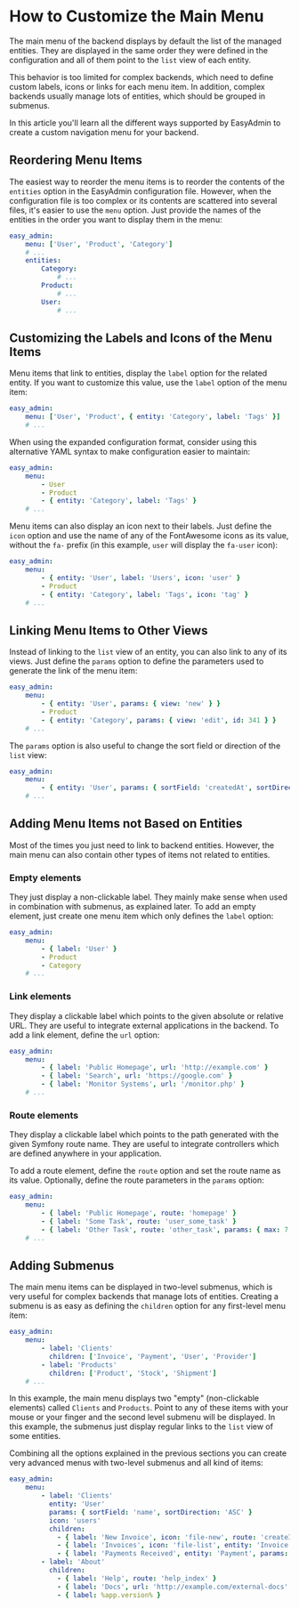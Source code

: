 How to Customize the Main Menu
==============================

The main menu of the backend displays by default the list of the managed
entities. They are displayed in the same order they were defined in the
configuration and all of them point to the `list` view of each entity.

This behavior is too limited for complex backends, which need to define custom
labels, icons or links for each menu item. In addition, complex backends usually
manage lots of entities, which should be grouped in submenus.

In this article you'll learn all the different ways supported by EasyAdmin to
create a custom navigation menu for your backend.

Reordering Menu Items
---------------------

The easiest way to reorder the menu items is to reorder the contents of the
`entities` option in the EasyAdmin configuration file. However, when the
configuration file is too complex or its contents are scattered into several
files, it's easier to use the `menu` option. Just provide the names of the
entities in the order you want to display them in the menu:

```yaml
easy_admin:
    menu: ['User', 'Product', 'Category']
    # ...
    entities:
        Category:
            # ...
        Product:
            # ...
        User:
            # ...
```

Customizing the Labels and Icons of the Menu Items
--------------------------------------------------

Menu items that link to entities, display the `label` option for the related
entity. If you want to customize this value, use the `label` option of the menu
item:

```yaml
easy_admin:
    menu: ['User', 'Product', { entity: 'Category', label: 'Tags' }]
    # ...
```

When using the expanded configuration format, consider using this alternative
YAML syntax to make configuration easier to maintain:

```yaml
easy_admin:
    menu:
        - User
        - Product
        - { entity: 'Category', label: 'Tags' }
    # ...
```

Menu items can also display an icon next to their labels. Just define the `icon`
option and use the name of any of the FontAwesome icons as its value, without
the `fa-` prefix (in this example, `user` will display the `fa-user` icon):

```yaml
easy_admin:
    menu:
        - { entity: 'User', label: 'Users', icon: 'user' }
        - Product
        - { entity: 'Category', label: 'Tags', icon: 'tag' }
    # ...
```

Linking Menu Items to Other Views
---------------------------------

Instead of linking to the `list` view of an entity, you can also link to any
of its views. Just define the `params` option to define the parameters used to
generate the link of the menu item:

```yaml
easy_admin:
    menu:
        - { entity: 'User', params: { view: 'new' } }
        - Product
        - { entity: 'Category', params: { view: 'edit', id: 341 } }
    # ...
```

The `params` option is also useful to change the sort field or direction of the
`list` view:

```yaml
easy_admin:
    menu:
        - { entity: 'User', params: { sortField: 'createdAt', sortDirection: 'DESC' } }
    # ...
```

Adding Menu Items not Based on Entities
---------------------------------------

Most of the times you just need to link to backend entities. However, the main
menu can also contain other types of items not related to entities.

### Empty elements

They just display a non-clickable label. They mainly make sense when used in
combination with submenus, as explained later. To add an empty element, just
create one menu item which only defines the `label` option:

```yaml
easy_admin:
    menu:
        - { label: 'User' }
        - Product
        - Category
    # ...
```

### Link elements

They display a clickable label which points to the given absolute or relative
URL. They are useful to integrate external applications in the backend. To add
a link element, define the `url` option:

```yaml
easy_admin:
    menu:
        - { label: 'Public Homepage', url: 'http://example.com' }
        - { label: 'Search', url: 'https://google.com' }
        - { label: 'Monitor Systems', url: '/monitor.php' }
    # ...
```

### Route elements

They display a clickable label which points to the path generated with the given
Symfony route name. They are useful to integrate controllers which are defined
anywhere in your application.

To add a route element, define the `route` option and set the route name as its
value. Optionally, define the route parameters in the `params` option:

```yaml
easy_admin:
    menu:
        - { label: 'Public Homepage', route: 'homepage' }
        - { label: 'Some Task', route: 'user_some_task' }
        - { label: 'Other Task', route: 'other_task', params: { max: 7 } }
    # ...
```

Adding Submenus
---------------

The main menu items can be displayed in two-level submenus, which is very useful
for complex backends that manage lots of entities. Creating a submenu is as
easy as defining the `children` option for any first-level menu item:

```yaml
easy_admin:
    menu:
        - label: 'Clients'
          children: ['Invoice', 'Payment', 'User', 'Provider']
        - label: 'Products'
          children: ['Product', 'Stock', 'Shipment']
    # ...
```

In this example, the main menu displays two "empty" (non-clickable elements)
called `Clients` and `Products`. Point to any of these items with your mouse or
your finger and the second level submenu will be displayed. In this example, the
submenus just display regular links to the `list` view of some entities.

Combining all the options explained in the previous sections you can create very
advanced menus with two-level submenus and all kind of items:

```yaml
easy_admin:
    menu:
        - label: 'Clients'
          entity: 'User'
          params: { sortField: 'name', sortDirection: 'ASC' }
          icon: 'users'
          children:
            - { label: 'New Invoice', icon: 'file-new', route: 'createInvoice' }
            - { label: 'Invoices', icon: 'file-list', entity: 'Invoice' }
            - { label: 'Payments Received', entity: 'Payment', params: { sortField: 'paidAt' } }
        - label: 'About'
          children:
            - { label: 'Help', route: 'help_index' }
            - { label: 'Docs', url: 'http://example.com/external-docs' }
            - { label: %app.version% }
```
